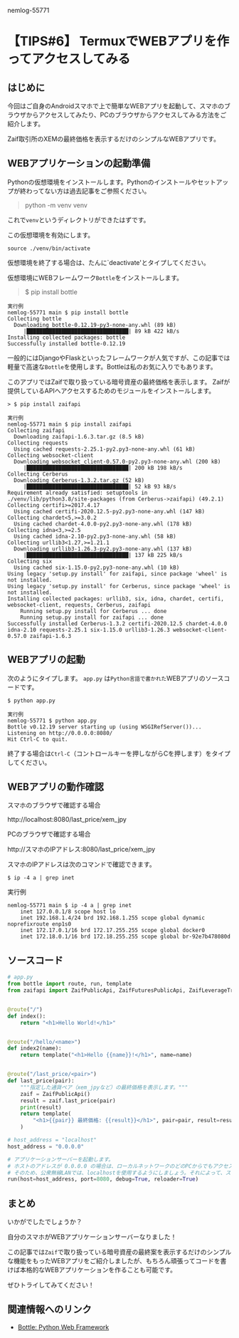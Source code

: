 nemlog-55771

# 【TIPS#6】 TermuxでWEBアプリを作ってアクセスしてみる 

## はじめに

今回はご自身のAndroidスマホで上で簡単なWEBアプリを起動して、スマホのブラウザからアクセスしてみたり、PCのブラウザからアクセスしてみる方法をご紹介します。

Zaif取引所のXEMの最終価格を表示するだけのシンプルなWEBアプリです。

## WEBアプリケーションの起動準備

Pythonの仮想環境をインストールします。Pythonのインストールやセットアップが終わってない方は過去記事をご参照ください。

> python -m venv venv

これで`venv`というディレクトリができたはずです。

この仮想環境を有効にします。

```
source ./venv/bin/activate
```

仮想環境を終了する場合は、たんに`deactivate'とタイプしてください。


仮想環境にWEBフレームワーク`Bottle`をインストールします。

> $ pip install bottle

```
実行例
nemlog-55771 main $ pip install bottle
Collecting bottle
  Downloading bottle-0.12.19-py3-none-any.whl (89 kB)
     |████████████████████████████████| 89 kB 422 kB/s 
Installing collected packages: bottle
Successfully installed bottle-0.12.19
```

一般的にはDjangoやFlaskといったフレームワークが人気ですが、この記事では軽量で高速な`Bottle`を使用します。Bottleは私のお気に入りでもあります。


このアプリではZaifで取り扱っている暗号資産の最終価格を表示します。
Zaifが提供しているAPIへアクセスするためのモジュールをインストールします。

`> $ pip install zaifapi`

```
実行例
nemlog-55771 main $ pip install zaifapi
Collecting zaifapi
  Downloading zaifapi-1.6.3.tar.gz (8.5 kB)
Collecting requests
  Using cached requests-2.25.1-py2.py3-none-any.whl (61 kB)
Collecting websocket-client
  Downloading websocket_client-0.57.0-py2.py3-none-any.whl (200 kB)
     |████████████████████████████████| 200 kB 198 kB/s 
Collecting Cerberus
  Downloading Cerberus-1.3.2.tar.gz (52 kB)
     |████████████████████████████████| 52 kB 93 kB/s 
Requirement already satisfied: setuptools in ./venv/lib/python3.8/site-packages (from Cerberus->zaifapi) (49.2.1)
Collecting certifi>=2017.4.17
  Using cached certifi-2020.12.5-py2.py3-none-any.whl (147 kB)
Collecting chardet<5,>=3.0.2
  Using cached chardet-4.0.0-py2.py3-none-any.whl (178 kB)
Collecting idna<3,>=2.5
  Using cached idna-2.10-py2.py3-none-any.whl (58 kB)
Collecting urllib3<1.27,>=1.21.1
  Downloading urllib3-1.26.3-py2.py3-none-any.whl (137 kB)
     |████████████████████████████████| 137 kB 225 kB/s 
Collecting six
  Using cached six-1.15.0-py2.py3-none-any.whl (10 kB)
Using legacy 'setup.py install' for zaifapi, since package 'wheel' is not installed.
Using legacy 'setup.py install' for Cerberus, since package 'wheel' is not installed.
Installing collected packages: urllib3, six, idna, chardet, certifi, websocket-client, requests, Cerberus, zaifapi
    Running setup.py install for Cerberus ... done
    Running setup.py install for zaifapi ... done
Successfully installed Cerberus-1.3.2 certifi-2020.12.5 chardet-4.0.0 idna-2.10 requests-2.25.1 six-1.15.0 urllib3-1.26.3 websocket-client-0.57.0 zaifapi-1.6.3
```

## WEBアプリの起動

次のようにタイプします。 `app.py` は`Python言語で書かれた`WEBアプリのソースコードです。

`$ python app.py`

```
実行例
nemlog-55771 $ python app.py
Bottle v0.12.19 server starting up (using WSGIRefServer())...
Listening on http://0.0.0.0:8080/
Hit Ctrl-C to quit.
```

終了する場合は`Ctrl-C`（コントロールキーを押しながらCを押します）をタイプしてください。


## WEBアプリの動作確認

スマホのブラウザで確認する場合

http://localhost:8080/last_price/xem_jpy

PCのブラウザで確認する場合

http://スマホのIPアドレス:8080/last_price/xem_jpy

スマホのIPアドレスは次のコマンドで確認できます。

```
$ ip -4 a | grep inet
```
実行例

```
nemlog-55771 main $ ip -4 a | grep inet
    inet 127.0.0.1/8 scope host lo
    inet 192.168.1.4/24 brd 192.168.1.255 scope global dynamic noprefixroute enp1s0
    inet 172.17.0.1/16 brd 172.17.255.255 scope global docker0
    inet 172.18.0.1/16 brd 172.18.255.255 scope global br-92e7b478080d
```

## ソースコード

```python
# app.py
from bottle import route, run, template
from zaifapi import ZaifPublicApi, ZaifFuturesPublicApi, ZaifLeverageTradeApi


@route("/")
def index():
    return "<h1>Hello World!</h1>"


@route("/hello/<name>")
def index2(name):
    return template("<h1>Hello {{name}}!</h1>", name=name)


@route("/last_price/<pair>")
def last_price(pair):
    """指定した通貨ペア（xem_jpyなど）の最終価格を表示します。"""
    zaif = ZaifPublicApi()
    result = zaif.last_price(pair)
    print(result)
    return template(
        "<h1>{{pair}} 最終価格: {{result}}</h1>", pair=pair, result=result["last_price"]
    )

# host_address = "localhost"
host_address = "0.0.0.0"

# アプリケーションサーバーを起動します。
# ホストのアドレスが 0.0.0.0 の場合は、ローカルネットワークのどのPCからでもアクセスできます
# そのため、公衆無線LANでは、localhostを使用するようにしましょう。それによって、スマホ内のブラウザからのみアクセスできるようになります。
run(host=host_address, port=8080, debug=True, reloader=True)

```

## まとめ

いかがでしたでしょうか？

自分のスマホがWEBアプリケーションサーバーなりました！

この記事では`Zaif`で取り扱っている暗号資産の最終案を表示するだけのシンプルな機能をもったWEBアプリをご紹介しましたが、もちろん頑張ってコードを書けば本格的なWEBアプリケーションを作ることも可能です。

ぜひトライしてみてください！


## 関連情報へのリンク

- [Bottle: Python Web Framework](https://bottlepy.org/docs/dev/)
